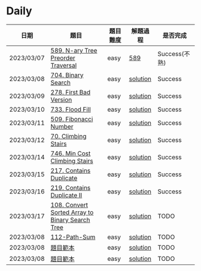 # Daily

| 日期       | 題目                                                                                                                         | 題目難度 | 解題過程                                                | 是否完成      |
| ---------- | ---------------------------------------------------------------------------------------------------------------------------- | -------- | ------------------------------------------------------- | ------------- |
| 2023/03/07 | [589. N-ary Tree Preorder Traversal](https://leetcode.com/problems/n-ary-tree-preorder-traversal/)                           | easy     | [589](/solution/easy/589-NaryTreePreorderTraversal.md)  | Success(不熟) |
| 2023/03/08 | [704. Binary Search](https://leetcode.com/problems/binary-search/)                                                           | easy     | [solution](/solution/easy/704-BinarySearch.md)          | Success       |
| 2023/03/09 | [278. First Bad Version](https://leetcode.com/problems/first-bad-version/)                                                   | easy     | [solution](/solution/easy/278-FirstBadVersion.md)       | Success       |
| 2023/03/10 | [733. Flood Fill](https://leetcode.com/problems/flood-fill/)                                                                 | easy     | [solution](/solution/easy/733-FloodFill.md)             | Success       |
| 2023/03/11 | [509. Fibonacci Number](https://leetcode.com/problems/fibonacci-number/)                                                     | easy     | [solution](/solution/easy/509-FibonacciNumber.md)       | Success       |
| 2023/03/12 | [70. Climbing Stairs](https://leetcode.com/problems/climbing-stairs)                                                         | easy     | [solution](/solution/easy/70_ClimbingStairs.md)         | Success       |
| 2023/03/14 | [746. Min Cost Climbing Stairs](https://leetcode.com/problems/min-cost-climbing-stairs/)                                     | easy     | [solution](/solution/easy/746-MinCostClimbingStairs.md) | Success       |
| 2023/03/15 | [217. Contains Duplicate](https://leetcode.com/problems/contains-duplicate/)                                                 | easy     | [solution](/solution/easy/217-ContainsDuplicate.md)     | Success       |
| 2023/03/16 | [219. Contains Duplicate II](https://leetcode.com/problems/contains-duplicate-ii/)                                           | easy     | [solution](/solution/easy)                              | Success       |
| 2023/03/17 | [108. Convert Sorted Array to Binary Search Tree](https://leetcode.com/problems/convert-sorted-array-to-binary-search-tree/) | easy     | [solution](/solution/easy)                              | TODO          |
| 2023/03/08 | [112-Path-Sum](https://leetcode.com/problems/112-Path-Sum)                                                                   | easy     | [solution](/solution/easy/112-Path-Sum.md)              | TODO          |
| 2023/03/08 | [題目範本](https://leetcode.com/problems/)                                                                                   | easy     | [solution](/solution/easy)                              | TODO          |
| 2023/03/08 | [題目範本](https://leetcode.com/problems/)                                                                                   | easy     | [solution](/solution/easy)                              | TODO          |
